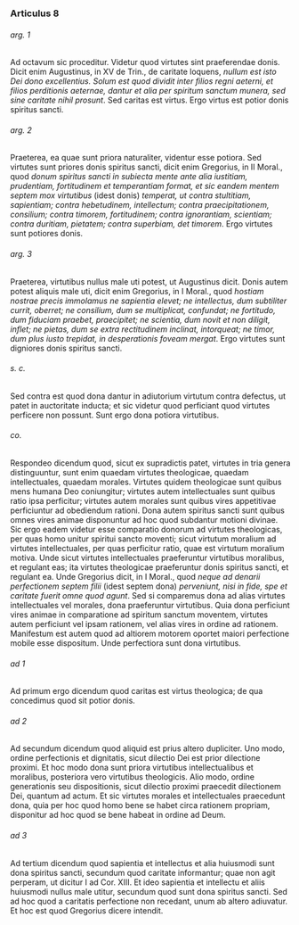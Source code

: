 ### Articulus 8

###### arg. 1
Ad octavum sic proceditur. Videtur quod virtutes sint praeferendae donis. Dicit enim Augustinus, in XV de Trin., de caritate loquens, *nullum est isto Dei dono excellentius. Solum est quod dividit inter filios regni aeterni, et filios perditionis aeternae, dantur et alia per spiritum sanctum munera, sed sine caritate nihil prosunt*. Sed caritas est virtus. Ergo virtus est potior donis spiritus sancti.

###### arg. 2
Praeterea, ea quae sunt priora naturaliter, videntur esse potiora. Sed virtutes sunt priores donis spiritus sancti, dicit enim Gregorius, in II Moral., quod *donum spiritus sancti in subiecta mente ante alia iustitiam, prudentiam, fortitudinem et temperantiam format, et sic eandem mentem septem mox virtutibus* (idest donis) *temperat, ut contra stultitiam, sapientiam; contra hebetudinem, intellectum; contra praecipitationem, consilium; contra timorem, fortitudinem; contra ignorantiam, scientiam; contra duritiam, pietatem; contra superbiam, det timorem*. Ergo virtutes sunt potiores donis.

###### arg. 3
Praeterea, virtutibus nullus male uti potest, ut Augustinus dicit. Donis autem potest aliquis male uti, dicit enim Gregorius, in I Moral., quod *hostiam nostrae precis immolamus ne sapientia elevet; ne intellectus, dum subtiliter currit, oberret; ne consilium, dum se multiplicat, confundat; ne fortitudo, dum fiduciam praebet, praecipitet; ne scientia, dum novit et non diligit, inflet; ne pietas, dum se extra rectitudinem inclinat, intorqueat; ne timor, dum plus iusto trepidat, in desperationis foveam mergat*. Ergo virtutes sunt digniores donis spiritus sancti.

###### s. c.
Sed contra est quod dona dantur in adiutorium virtutum contra defectus, ut patet in auctoritate inducta; et sic videtur quod perficiant quod virtutes perficere non possunt. Sunt ergo dona potiora virtutibus.

###### co.
Respondeo dicendum quod, sicut ex supradictis patet, virtutes in tria genera distinguuntur, sunt enim quaedam virtutes theologicae, quaedam intellectuales, quaedam morales. Virtutes quidem theologicae sunt quibus mens humana Deo coniungitur; virtutes autem intellectuales sunt quibus ratio ipsa perficitur; virtutes autem morales sunt quibus vires appetitivae perficiuntur ad obediendum rationi. Dona autem spiritus sancti sunt quibus omnes vires animae disponuntur ad hoc quod subdantur motioni divinae. Sic ergo eadem videtur esse comparatio donorum ad virtutes theologicas, per quas homo unitur spiritui sancto moventi; sicut virtutum moralium ad virtutes intellectuales, per quas perficitur ratio, quae est virtutum moralium motiva. Unde sicut virtutes intellectuales praeferuntur virtutibus moralibus, et regulant eas; ita virtutes theologicae praeferuntur donis spiritus sancti, et regulant ea. Unde Gregorius dicit, in I Moral., quod *neque ad denarii perfectionem septem filii* (idest septem dona) *perveniunt, nisi in fide, spe et caritate fuerit omne quod agunt*. Sed si comparemus dona ad alias virtutes intellectuales vel morales, dona praeferuntur virtutibus. Quia dona perficiunt vires animae in comparatione ad spiritum sanctum moventem, virtutes autem perficiunt vel ipsam rationem, vel alias vires in ordine ad rationem. Manifestum est autem quod ad altiorem motorem oportet maiori perfectione mobile esse dispositum. Unde perfectiora sunt dona virtutibus.

###### ad 1
Ad primum ergo dicendum quod caritas est virtus theologica; de qua concedimus quod sit potior donis.

###### ad 2
Ad secundum dicendum quod aliquid est prius altero dupliciter. Uno modo, ordine perfectionis et dignitatis, sicut dilectio Dei est prior dilectione proximi. Et hoc modo dona sunt priora virtutibus intellectualibus et moralibus, posteriora vero virtutibus theologicis. Alio modo, ordine generationis seu dispositionis, sicut dilectio proximi praecedit dilectionem Dei, quantum ad actum. Et sic virtutes morales et intellectuales praecedunt dona, quia per hoc quod homo bene se habet circa rationem propriam, disponitur ad hoc quod se bene habeat in ordine ad Deum.

###### ad 3
Ad tertium dicendum quod sapientia et intellectus et alia huiusmodi sunt dona spiritus sancti, secundum quod caritate informantur; quae non agit perperam, ut dicitur I ad Cor. XIII. Et ideo sapientia et intellectu et aliis huiusmodi nullus male utitur, secundum quod sunt dona spiritus sancti. Sed ad hoc quod a caritatis perfectione non recedant, unum ab altero adiuvatur. Et hoc est quod Gregorius dicere intendit.

